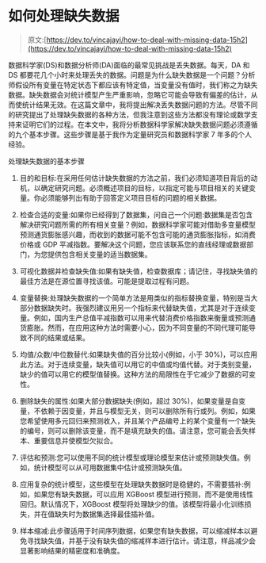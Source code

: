 # 如何处理缺失数据

> 原文:[https://dev.to/vincajayi/how-to-deal-with-missing-data-15h2](https://dev.to/vincajayi/how-to-deal-with-missing-data-15h2)

数据科学家(DS)和数据分析师(DA)面临的最常见挑战是丢失数据。每天，DA 和 DS 都要花几个小时来处理丢失的数据。问题是为什么缺失数据是一个问题？分析师假设所有变量在特定状态下都应该有特定值，当变量没有值时，我们称之为缺失数据。缺失数据会对统计模型产生严重影响，忽略它可能会导致有偏差的估计，从而使统计结果无效。在这篇文章中，我将提出解决丢失数据问题的方法。尽管不同的研究提出了处理缺失数据的各种方法，但我注意到这些方法都没有理论或数学支持来证明它们的过程。在本文中，我将分析数据科学家解决缺失数据问题必须遵循的九个基本步骤。这些步骤是基于我作为定量研究员和数据科学家 7 年多的个人经验。

处理缺失数据的基本步骤

1.  目的和目标:在采用任何估计缺失数据的方法之前，我们必须知道项目背后的动机，以确定研究问题。必须概述项目的目标，以指定可能与项目相关的关键变量。你必须能够列出有助于回答定义项目目标的问题的相关数据。

2.  检查合适的变量:如果你已经得到了数据集，问自己一个问题:数据集是否包含解决研究问题所需的所有相关变量？例如，数据科学家可能对借助多变量模型预测通货膨胀感兴趣，而收到的数据可能不包含可能的通货膨胀指标，如消费价格或 GDP 平减指数。要解决这个问题，您应该联系您的直线经理或数据部门，为您提供包含相关变量的适当数据集。

3.  可视化数据并检查缺失值:如果有缺失值，检查数据库；请记住，寻找缺失值的最佳方法是在源位置寻找该值。可能是提取过程有问题。

4.  变量替换:处理缺失数据的一个简单方法是用类似的指标替换变量，特别是当大部分数据缺失时。我强烈建议用另一个指标来代替缺失值，尤其是对于连续变量。例如，国内生产总值平减指数可以用来代替消费价格指数来衡量或预测通货膨胀。然而，在应用这种方法时需要小心，因为不同变量的不同代理可能导致不同的结果或结果。

5.  均值/众数/中位数替代:如果缺失值的百分比较小(例如，小于 30%)，可以应用此方法。对于连续变量，缺失值可以用它的中值或均值代替。对于类别变量，缺少的值可以用它的模型值替换。这种方法的局限性在于它减少了数据的可变性。

6.  删除缺失的属性:如果大部分数据缺失(例如，超过 30%)，如果变量是自变量，不依赖于因变量，并且与模型无关，则可以删除所有行或列。例如，如果您希望使用多元回归来预测收入，并且某个产品编号上的某个变量有一个缺失的编号，则可以删除该变量，而不是填充缺失的值。请注意，您可能会丢失样本、重要信息并使模型欠拟合。

7.  评估和预测:您可以使用不同的统计模型或理论模型来估计或预测缺失值。例如，统计模型可以从可用数据集中估计或预测缺失值。

8.  应用复杂的统计模型，这些模型在处理缺失数据时是稳健的，不需要插补:例如，如果您有缺失数据，可以应用 XGBoost 模型进行预测，而不是使用线性回归。默认情况下，XGBoost 模型将处理缺少的值。该模型将最小化训练损失，并在值缺失时为数据集选择最佳插补值。

9.  样本缩减:此步骤适用于时间序列数据，如果您有缺失数据，可以缩减样本以避免寻找缺失值，并基于没有缺失值的缩减样本进行估计。请注意，样品减少会显著影响结果的精密度和准确度。
